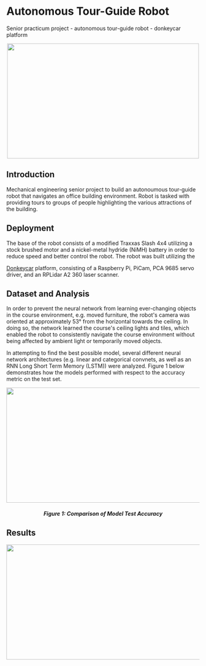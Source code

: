 <h1 align="left">  Autonomous Tour-Guide Robot  </h1>
<p align="left"> Senior practicum project - autonomous tour-guide robot - donkeycar platform </p>

<p align="center">
  <img width="500" height="300" src="https://github.com/weretew/Autonomous-Tour-Guide-Robot/blob/master/tour_guide_robot.gif?raw=true">
</p>


<h2 align="left"> Introduction </h2>
<p align="left"> Mechanical engineering senior project to build an autonoumous tour-guide robot that navigates an office building environment. Robot is tasked with providing tours to groups of people highlighting the various attractions of the building. </p>


<h2 align="left"> Deployment </h2>
<p align="left"> The base of the robot consists of a modified Traxxas Slash 4x4 utilizing a stock brushed motor and a nickel-metal hydride (NiMH) battery in order to reduce speed and better control the robot. The robot was built utilizing the
  
  [Donkeycar](https://github.com/wroscoe/donkey) platform, consisting of a Raspberry Pi, PiCam, PCA 9685 servo driver, and an RPLidar A2 360 laser scanner.</p>

<h2 align="left"> Dataset and Analysis </h2>
<p align="left"> In order to prevent the neural network from learning ever-changing objects in the course environment, e.g. moved furniture, the robot's camera was oriented at approximately 53° from the horizontal towards the ceiling.  In doing so, the network learned the course's ceiling lights and tiles, which enabled the robot to consistently navigate the course environment without being affected by ambient light or temporarily moved objects.
</p>

<p align="left"> In attempting to find the best possible model, several different neural network architectures (e.g. linear and categorical convnets, as well as an RNN Long Short Term Memory (LSTM)) were analyzed.  Figure 1 below demonstrates how the models performed with respect to the accuracy metric on the test set.
</p>

<p align="center">
  <img width="700" height="300" src="https://github.com/weretew/Autonomous-Tour-Guide-Robot/blob/master/model_accuracy_comparison.png?raw=true"
</p>
  
<h5 align="center"> Figure 1: Comparison of Model Test Accuracy </h5>
  
<h2 align="left"> Results </h2>
<p align="center">
  <img width ="700" height="300" src="https://github.com/weretew/Autonomous-Tour-Guide-Robot/blob/master/lstm_steering_plot.png?raw=true"
</p>



